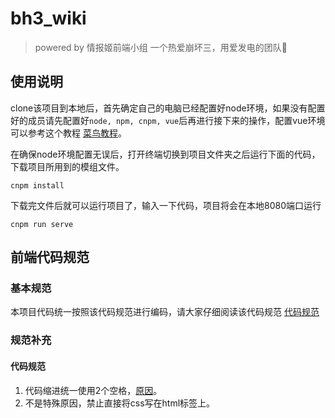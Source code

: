 # bh3_wiki

> powered by 情报姬前端小组 一个热爱崩坏三，用爱发电的团队🤣

## 使用说明

clone该项目到本地后，首先确定自己的电脑已经配置好node环境，如果没有配置好的成员请先配置好`node, npm, cnpm, vue`后再进行接下来的操作，配置vue环境可以参考这个教程 [菜鸟教程](https://www.runoob.com/vue2/vue-install.html)。

在确保node环境配置无误后，打开终端切换到项目文件夹之后运行下面的代码，下载项目所用到的模组文件。

```shell
cnpm install
```

下载完文件后就可以运行项目了，输入一下代码，项目将会在本地8080端口运行

```shell
cnpm run serve
```

## 前端代码规范
### 基本规范
本项目代码统一按照该代码规范进行编码，请大家仔细阅读该代码规范 [代码规范](https://guide.aotu.io/docs/index.html)
### 规范补充

#### 代码规范

1. 代码缩进统一使用2个空格，[原因](https://github.com/o2team/guide/issues/3)。
2. 不是特殊原因，禁止直接将css写在html标签上。